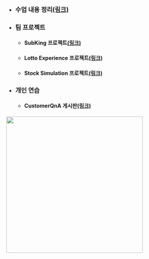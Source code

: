 - ### 수업 내용 정리[(링크)](https://github.com/LeeKangHo1/My-Java-study)

- ### 팀 프로젝트
	- #### SubKing 프로젝트[(링크)](https://github.com/LeeKangHo1/SUBKINGproject)
	- #### Lotto Experience 프로젝트[(링크)](https://github.com/LeeKangHo1/lottoTeam3)
	- #### Stock Simulation 프로젝트[(링크)](https://github.com/LeeKangHo1/Magnificent_Architects)

- ### 개인 연습
	- #### CustomerQnA 게시판[(링크)](https://github.com/LeeKangHo1/CustomerQnA)

 <a href="https://github.com/LeeKangHo1">
  <img src="https://github-readme-stats.vercel.app/api?username=LeeKangHo1" width="360"/>
 </a>
